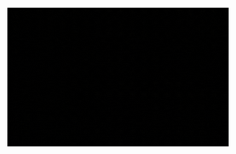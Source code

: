 ![ID Card GIF](https://github.com/Zaky97/RPN/raw/c1029127e2266917d947b8c09fa1b2af5f41921b/ID-Cardgif.gif)
